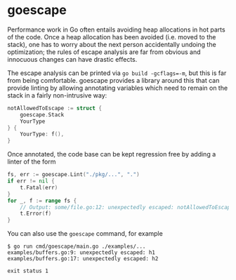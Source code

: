 # goescape

Performance work in Go often entails avoiding heap allocations in hot parts of
the code. Once a heap allocation has been avoided (i.e. moved to the stack),
one has to worry about the next person accidentally undoing the optimization;
the rules of escape analysis are far from obvious and innocuous changes can
have drastic effects.

The escape analysis can be printed via `go build -gcflags=-m`, but this is
far from being comfortable. goescape provides a library around this that
can provide linting by allowing annotating variables which need to remain
on the stack in a fairly non-intrusive way:

```go
notAllowedToEscape := struct {
    goescape.Stack
    YourType
} {
    YourType: f(),
}
```

Once annotated, the code base can be kept regression free by adding a linter
of the form

```go
fs, err := goescape.Lint("./pkg/...", ".")
if err != nil {
    t.Fatal(err)
}
for _, f := range fs {
    // Output: some/file.go:12: unexpectedly escaped: notAllowedToEscape
    t.Error(f)
}
```

You can also use the `goescape` command, for example

```
$ go run cmd/goescape/main.go ./examples/...
examples/buffers.go:9: unexpectedly escaped: h1
examples/buffers.go:17: unexpectedly escaped: h2

exit status 1
```
